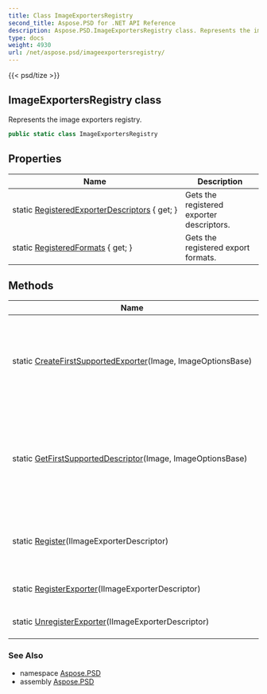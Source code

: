 ```yaml
---
title: Class ImageExportersRegistry
second_title: Aspose.PSD for .NET API Reference
description: Aspose.PSD.ImageExportersRegistry class. Represents the image exporters registry
type: docs
weight: 4930
url: /net/aspose.psd/imageexportersregistry/
---
```

{{< psd/tize >}}
## ImageExportersRegistry class

Represents the image exporters registry.

```csharp
public static class ImageExportersRegistry
```

## Properties

| Name | Description |
| --- | --- |
| static [RegisteredExporterDescriptors](../../aspose.psd/imageexportersregistry/registeredexporterdescriptors/) { get; } | Gets the registered exporter descriptors. |
| static [RegisteredFormats](../../aspose.psd/imageexportersregistry/registeredformats/) { get; } | Gets the registered export formats. |

## Methods

| Name | Description |
| --- | --- |
| static [CreateFirstSupportedExporter](../../aspose.psd/imageexportersregistry/createfirstsupportedexporter/)(Image, ImageOptionsBase) | Creates the first found exporter suitable for the specified save options and image. |
| static [GetFirstSupportedDescriptor](../../aspose.psd/imageexportersregistry/getfirstsupporteddescriptor/)(Image, ImageOptionsBase) | Gets the fist found supported descriptor suitable for the specified save options and image. |
| static [Register](../../aspose.psd/imageexportersregistry/register/)(IImageExporterDescriptor) | Registers the specified image exporter descriptor. |
| static [RegisterExporter](../../aspose.psd/imageexportersregistry/registerexporter/)(IImageExporterDescriptor) | Registers the exporter. |
| static [UnregisterExporter](../../aspose.psd/imageexportersregistry/unregisterexporter/)(IImageExporterDescriptor) | Unregisters the exporter. |

### See Also

* namespace [Aspose.PSD](../../aspose.psd/)
* assembly [Aspose.PSD](../../)


